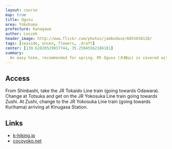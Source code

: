 ```yaml
---
layout: course
map: true
title: Ogusu
area: Yokohama
prefecture: Kanagawa
author: Leszek
header_image: http://www.flickr.com/photos/jambodave/6855658110/
tags: [seaside, onsen, flowers, .draft]
center: [139.62820529937744, 35.25045562186181]
summary:
  An easy hike, recommended for spring. Mt Ogusu (大楠山) is covered with fields of rapeseed flowers, which blossom in March. From the obervation point on top, you can see a panoramic view of the bay and end the course at the beach, or in the local onsen.
---
```


## Access

From Shinbashi, take the JR Tokaido Line train (going towards Odawara). Change at Totsuka and get on the JR Yokosuka Line train going towards Zushi.  At Zushi, change to the JR Yokosuka Line train (going towards Kurihama) arriving at Kinugasa Station.

## Links

 - [k-hiking.jp](http://www.k-hiking.jp/yokosuka-miura/kinugasajo-ogusu_02.htm)
 - [cocoyoko.net](http://www.cocoyoko.net/koyasunosato/index.html)
